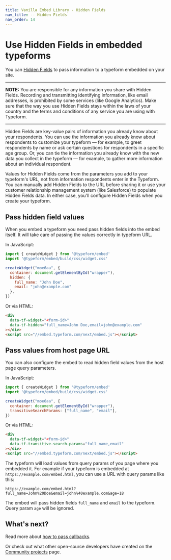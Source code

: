 ```yaml
---
title: Vanilla Embed Library - Hidden Fields
nav_title: -- Hidden Fields
nav_order: 14
---
```


# Use Hidden Fields in embedded typeforms

You can [Hidden Fields](https://help.typeform.com/hc/en-us/articles/360050448072-Hidden-fields-explained) to pass information to a typeform embedded on your site.

-----

**NOTE:** You are responsible for any information you share with Hidden Fields. Recording and transmitting identifying information, like email addresses, is prohibited by some services (like Google Analytics). Make sure that the way you use Hidden Fields stays within the laws of your country and the terms and conditions of any service you are using with Typeform.

-----

Hidden Fields are key-value pairs of information you already know about your respondents. You can use the information you already know about respondents to customize your typeform — for example, to greet respondents by name or ask certain questions for respondents in a specific age group. Or, you can tie the information you already know with the new data you collect in the typeform — for example, to gather more information about an individual respondent.

Values for Hidden Fields come from the parameters you add to your typeform's URL, not from information respondents enter in the Typeform. You can manually add Hidden Fields to the URL before sharing it or use your customer relationship management system (like Salesforce) to populate Hidden Fields data. In either case, you'll configure Hidden Fields when you create your typeform.

## Pass hidden field values

When you embed a typeform you need pass hidden fields into the embed itself. It will take care of passing the values correctly in typeform URL.

In JavaScript:
```javascript
import { createWidget } from '@typeform/embed'
import '@typeform/embed/build/css/widget.css'

createWidget("moe6aa", {
  container: document.getElementById("wrapper"),
  hidden: {
    full_name: "John Doe",
    email: "john@example.com"
  },
})
```

Or via HTML:
```html
<div
  data-tf-widget="<form-id>"
  data-tf-hidden="full_name=John Doe,email=john@example.com"
></div>
<script src="//embed.typeform.com/next/embed.js"></script>
```

## Pass values from host page URL

You can also configure the embed to read hidden field values from the host page query parameters. 

In JavaScript:
```javascript
import { createWidget } from '@typeform/embed'
import '@typeform/embed/build/css/widget.css'

createWidget("moe6aa", {
  container: document.getElementById("wrapper"),
  transitiveSearchParams: ["full_name", "email"],
})
```

Or via HTML:
```html
<div
  data-tf-widget="<form-id>"
  data-tf-transitive-search-params="full_name,email"
></div>
<script src="//embed.typeform.com/next/embed.js"></script>
```

The typeform will load values from query params of you page where you embedded it. For example if your typeform is embedded at `https://example.com/embed.html`, you can use a URL with query params like this:

```
https://example.com/embed.html?full_name=John%20Doe&email=john%40example.com&age=18
```

The embed will pass hidden fields `full_name` and `email` to the typeform. Query param `age` will be ignored.


## What's next?

Read more about [how to pass callbacks](/embed/callbacks).

Or check out what other open-source developers have created on the [Community projects](/community/) page.

